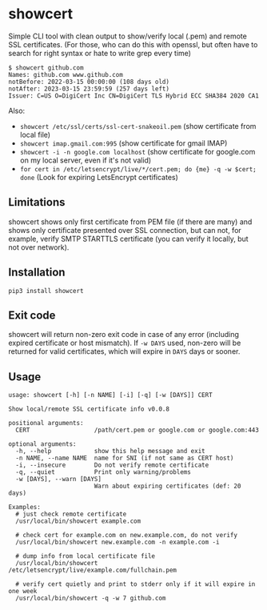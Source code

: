 # showcert
Simple CLI tool with clean output to show/verify local (.pem) and remote SSL certificates. (For those, who can do this with openssl, but often have to search for right syntax or hate to write grep every time)

~~~
$ showcert github.com
Names: github.com www.github.com
notBefore: 2022-03-15 00:00:00 (108 days old)
notAfter: 2023-03-15 23:59:59 (257 days left)
Issuer: C=US O=DigiCert Inc CN=DigiCert TLS Hybrid ECC SHA384 2020 CA1
~~~

Also:
- `showcert /etc/ssl/certs/ssl-cert-snakeoil.pem` (show certificate from local file)
- `showcert imap.gmail.com:995` (show certificate for gmail IMAP)
- `showcert -i -n google.com localhost` (show certificate for google.com on my local server, even if it's not valid)
- `for cert in /etc/letsencrypt/live/*/cert.pem; do {me} -q -w $cert; done` (Look for expiring LetsEncrypt certificates)


## Limitations
showcert shows only first certificate from PEM file (if there are many) and shows only certificate presented over SSL connection, but can not, for example, verify SMTP STARTTLS certificate (you can verify it locally, but not over network).

## Installation
`pip3 install showcert`

## Exit code
showcert will return non-zero exit code in case of any error (including expired certificate or host mismatch).
If `-w DAYS` used, non-zero will be returned for valid certificates, which will expire in `DAYS` days or sooner.

## Usage

~~~shell
usage: showcert [-h] [-n NAME] [-i] [-q] [-w [DAYS]] CERT

Show local/remote SSL certificate info v0.0.8

positional arguments:
  CERT                  /path/cert.pem or google.com or google.com:443

optional arguments:
  -h, --help            show this help message and exit
  -n NAME, --name NAME  name for SNI (if not same as CERT host)
  -i, --insecure        Do not verify remote certificate
  -q, --quiet           Print only warning/problems
  -w [DAYS], --warn [DAYS]
                        Warn about expiring certificates (def: 20 days)

Examples:  
  # just check remote certificate
  /usr/local/bin/showcert example.com

  # check cert for example.com on new.example.com, do not verify
  /usr/local/bin/showcert new.example.com -n example.com -i

  # dump info from local certificate file
  /usr/local/bin/showcert /etc/letsencrypt/live/example.com/fullchain.pem

  # verify cert quietly and print to stderr only if it will expire in one week
  /usr/local/bin/showcert -q -w 7 github.com
~~~
